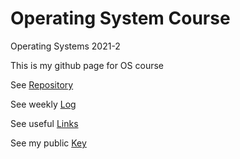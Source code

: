 # Operating System Course

 Operating Systems 2021-2
 
 This is my github page for OS course
 
 See [Repository](https://github.com/leonardfelix/os212/)
 
 See weekly [Log](TXT/mylog.txt)
 
 See useful [Links](links.md)

 See my public [Key](TXT/mypubkey.txt)


